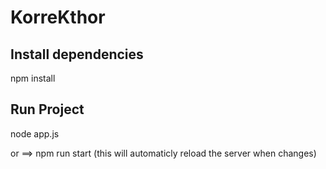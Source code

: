 # KorreKthor

## Install dependencies

npm install

## Run Project

node app.js

or ==> npm run start (this will automaticly reload the server when changes)
